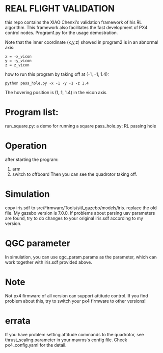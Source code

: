 # REAL FLIGHT VALIDATION

this repo contains the XIAO Chenxi's validation framework of his RL algorithm. This framework also facilitates the fast development of PX4 control nodes. Program1.py for the usage demostration. 

Note that the inner coordinate (x,y,z) showed in program2 is in an abnormal axis:
```
x = -x_vicon
y = -y_vicon
z = z_vicon
```
how to run this program by taking off at (-1, -1, 1.4):

```
python pass_hole.py -x -1 -y -1 -z 1.4
```
The hovering position is (1, 1, 1.4) in the vicon axis.

# Program list:
run_square.py: a demo for running a square
pass_hole.py: RL passing hole

# Operation
after starting the program:
1) arm
2) switch to offboard
Then you can see the quadrotor taking off.

# Simulation
copy iris.sdf to src/Firmware/Tools/sitl_gazebo/models/iris. replace the old file.
My gazebo version is 7.0.0. If problems about parsing uav parameters are found, try to do changes to your original iris.sdf according to my version.

# QGC parameter
In simulation, you can use qgc_param.params as the parameter, which can work together with iris.sdf provided above.

# Note
Not px4 firmware of all version can support attitude control. If you find problem about this, try to switch your px4 firmware to other versions!

# errata
If you have problem setting attitude commands to the quadrotor, see thrust_scaling parameter in your mavros's config file. Check px4_config.yaml for the detail.


